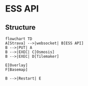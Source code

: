 # ESS API

## Structure

```mermaid
flowchart TD
A[Strava] -->|websocket| B[ESS API]
B -->|PUT| A
B -->|EXEC| C[Osmosis]
B -->|EXEC| D[Tilemaker]

E[Overlay]
F[Basemap]

B -->|Restart| E
```
